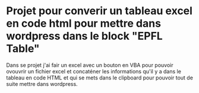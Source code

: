 # Projet pour converir un tableau excel en code html pour mettre dans wordpress dans le block "EPFL Table"

Dans se projet j'ai fair un excel avec un bouton en VBA pour pouvoir ovouvrir un fichier excel et concaténer les informations qu'il y a dans le tableau en code HTML et qui se mets dans le clipboard pour pouvoir tout de suite mettre dans wordpress. 
